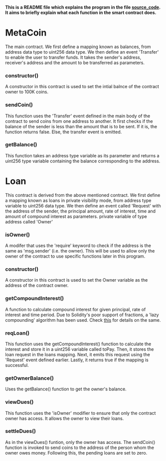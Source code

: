 **This is a README file which explains the program in the file [source_code](https://github.com/yushananda/Game-of-Blocks/blob/main/Assignment2/source_code#L20). It aims to briefly explain what each function in the smart contract does.**

# MetaCoin
The main contract. We first define a mapping known as balances, from address data type to uint256 data type. We then define an event 'Transfer' to enable the user to transfer funds. It takes the sender's address, receiver's address and the amount to be transferred as parameters.
### constructor()
A constructor in this contract is used to set the intial balnce of the contract owner to 100K coins.
### sendCoin()
This function uses the 'Transfer' event defined in the main body of the contract to send coins from one address to another. It first checks if the balance of the sender is less than the amount that is to be sent. If it is, the function returns false. Else, the transfer event is emitted.
### getBalance()
This function takes an address type variable as its parameter and returns a uint256 type variable containing the balance corresponding to the address.

# Loan
This contract is derived from the above mentioned contract. We first define a mapping known as loans in private visibility mode, from address type variable to uint256 data type. We then define an event called 'Request' with the address of the sender, the principal amount, rate of interest, time and amount of compound interest as parameters.  private variable of type address called 'Owner' 
### isOwner()
A modifer that uses the 'require' keyword to check if the address is the same as 'msg.sender' (i.e. the owner). This will be used to allow only the owner of the contract to use specific functions later in this program.
### constructor()
A constructor in this contract is used to set the Owner variable as the address of the contract owner.
### getCompoundInterest()
A function to calculate compound interest for given principal, rate of interest and time period. Due to Solidity's poor support of fractions, a 'lazy compounding' algorithm has been used. Check [this](https://medium.com/coinmonks/math-in-solidity-part-4-compound-interest-512d9e13041b) for details on the same.
### reqLoan()
This function uses the getCompoundInterest() function to calculate the interest and store it in a uint256 variable called toPay. Then, it stores the loan request in the loans mapping. Next, it emits this request using the 'Request' event defined earlier. Lastly, it returns true if the mapping is successful.
### getOwnerBalance()
Uses the getBalance() function to get the owner's balance.
### viewDues()
This function uses the 'isOwner' modifier to ensure that only the contract owner has access. It allows the owner to view their loans.
### settleDues()
As in the viewDues() funtion, only the owner has access. The sendCoin() function is invoked to send coins to the address of the person whom the owner owes money. Following this, the pending loans are set to zero.
